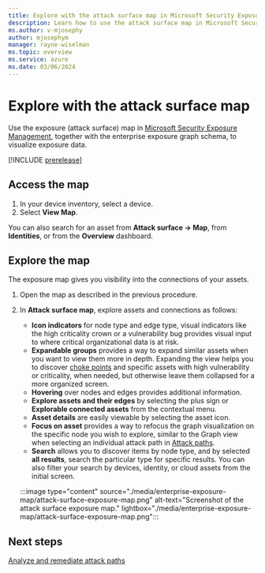 ```yaml
---
title: Explore with the attack surface map in Microsoft Security Exposure Management
description: Learn how to use the attack surface map in Microsoft Security Exposure Management.
ms.author: v-mjosephy
author: mjosephym
manager: rayne-wiselman
ms.topic: overview
ms.service: azure
ms.date: 03/06/2024
---
```


# Explore with the attack surface map

Use the exposure (attack surface) map in [Microsoft Security Exposure Management](microsoft-security-exposure-management.md), together with the enterprise exposure graph schema, to visualize exposure data.

[!INCLUDE [prerelease](../includes//prerelease.md)]

## Access the map

1. In your device inventory, select a device.
1. Select **View Map**.

You can also search for an asset from **Attack surface -> Map**, from **Identities**, or from the **Overview** dashboard.

## Explore the map

The exposure map gives you visibility into the connections of your assets.

1. Open the map as described in the previous procedure.
1. In **Attack surface map**, explore assets and connections as follows:

    - **Icon indicators** for node type and edge type, visual indicators like the high criticality crown or a vulnerability bug provides visual input to where critical organizational data is at risk.
    - **Expandable groups** provides a way to expand similar assets when you want to view them more in depth. Expanding the view helps you to discover [choke points](get-to-know-exposure-management.md#what-is-a-choke-point) and specific assets with high vulnerability or criticality, when needed, but otherwise leave them collapsed for a more organized screen.
    - **Hovering** over nodes and edges provides additional information.
    - **Explore assets and their edges** by selecting the plus sign or **Explorable connected assets** from the contextual menu.
    - **Asset details** are easily viewable by selecting the asset icon.
    - **Focus on asset** provides a way to refocus the graph visualization on the specific node you wish to explore, similar to the Graph view when selecting an individual attack path in [Attack paths](review-attack-paths.md).
    - **Search** allows you to discover items by node type, and by selected **all results**, search the particular type for specific results. You can also filter your search by devices, identity, or cloud assets from the initial screen.

    :::image type="content" source="./media/enterprise-exposure-map/attack-surface-exposure-map.png" alt-text="Screenshot of the attack surface exposure map." lightbox="./media/enterprise-exposure-map/attack-surface-exposure-map.png":::

## Next steps

[Analyze and remediate attack paths](attack-paths-analysis-remediation.md)

